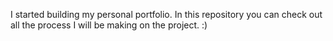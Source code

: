 I started building my personal portfolio. In this repository you can check out all the process I will be making on the project. :)